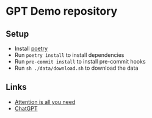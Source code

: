 # GPT Demo repository

## Setup

- Install [poetry](https://python-poetry.org/docs/#installation)
- Run `poetry install` to install dependencies
- Run `pre-commit install` to install pre-commit hooks
- Run `sh ./data/download.sh` to download the data

## Links

- [Attention is all you need](https://arxiv.org/abs/1706.03762)
- [ChatGPT](https://openai.com/blog/chatgpt)
